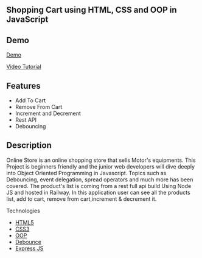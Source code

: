 ## Shopping Cart using HTML, CSS and OOP in JavaScript

## Demo

[Demo](https://milad-onlineshop.netlify.app/)

[Video Tutorial](https://youtu.be/w_uvHSGrkfs) 


## Features

- Add To Cart
- Remove From Cart
- Increment and Decrement
- Rest API
- Debouncing

## Description

Online Store is an online shopping store that sells Motor's equipments. This Project is beginners friendly and the junior web developers will dive deeply into Object Oriented Programming in Javascript. Topics such as Debouncing, event delegation, spread operators and much more has been covered. The product's list is coming from a rest full api build Using Node JS and hosted in Railway. In this application user can see all the products list, add to cart, remove from cart,increment & decrement it.

Technologies

- [HTML5]()
- [CSS3]()
- [OOP](https://www.freecodecamp.org/news/how-javascript-implements-oop/)
- [Debounce](https://www.freecodecamp.org/news/javascript-debounce-example/)
- [Express JS](https://expressjs.com/)
